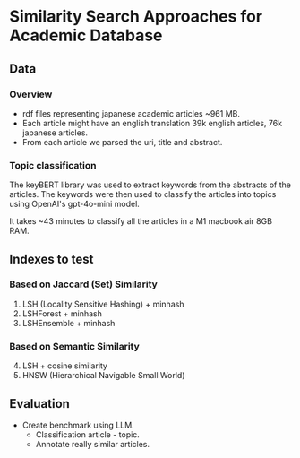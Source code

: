 # Similarity Search Approaches for Academic Database

## Data
### Overview
- rdf files representing japanese academic articles ~961 MB.
- Each article might have an english translation 39k english articles, 76k japanese articles.
- From each article we parsed the uri, title and abstract.

### Topic classification
The keyBERT library was used to extract keywords from the abstracts of the articles. The keywords were then used to classify the articles into topics using OpenAI's gpt-4o-mini model.

It takes ~43 minutes to classify all the articles in a M1 macbook air 8GB RAM.

## Indexes to test
### Based on Jaccard (Set) Similarity
1. LSH (Locality Sensitive Hashing) + minhash
2. LSHForest + minhash
3. LSHEnsemble + minhash
### Based on Semantic Similarity
4. LSH + cosine similarity
5. HNSW (Hierarchical Navigable Small World)

## Evaluation
- Create benchmark using LLM.
  - Classification article - topic.
  - Annotate really similar articles.

